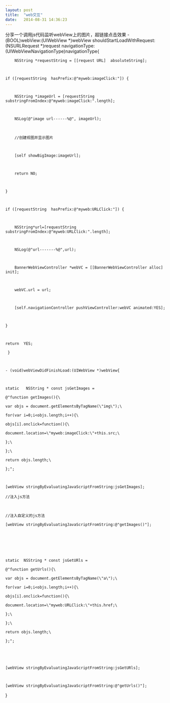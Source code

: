 ```yaml
---
layout: post
title:  "web交互"
date:   2014-08-31 14:36:23
---
```


分享一个调用js代码监听webView上的图片，超链接点击效果
	- (BOOL)webView:(UIWebView *)webView shouldStartLoadWithRequest:(NSURLRequest *)request navigationType:(UIWebViewNavigationType)navigationType{

    

		NSString *requestString = [[request URL]  absoluteString];

    

    if ([requestString  hasPrefix:@"myweb:imageClick:"]) {

        

        NSString *imageUrl = [requestString  substringFromIndex:@"myweb:imageClick:".length];

        

        NSLog(@"image url------%@", imageUrl);

        

        //创建视图并显示图片

        

        [self showBigImage:imageUrl];

        

        return NO;

        

    }

    

    if ([requestString  hasPrefix:@"myweb:URLClick:"]) {

        

        NSString*url=[requestString  substringFromIndex:@"myweb:URLClick:".length];

        

        NSLog(@"url-------%@",url);

        

        BannerWebViewController *webVC = [[BannerWebViewController alloc]  init];

        

        webVC.url = url;

        

        [self.navigationController pushViewController:webVC animated:YES];

        

    }

    

    return  YES;

     }
 


    - (void)webViewDidFinishLoad:(UIWebView *)webView{

   

    static   NSString * const jsGetImages =

    @"function getImages(){\

    var objs = document.getElementsByTagName(\"img\");\

    for(var i=0;i<objs.length;i++){\

    objs[i].onclick=function(){\

    document.location=\"myweb:imageClick:\"+this.src;\

    };\

    };\

    return objs.length;\

    };";

    

    [webView stringByEvaluatingJavaScriptFromString:jsGetImages];

    //注入js方法

    

    //注入自定义的js方法

    [webView stringByEvaluatingJavaScriptFromString:@"getImages()"];

    

    

    

    static  NSString * const jsGetURls =

    @"function getUrls(){\

    var objs = document.getElementsByTagName(\"a\");\

    for(var i=0;i<objs.length;i++){\

    objs[i].onclick=function(){\

    document.location=\"myweb:URLClick:\"+this.href;\

    };\

    };\

    return objs.length;\

    };";

    

    

    [webView stringByEvaluatingJavaScriptFromString:jsGetURls];

    

    [webView stringByEvaluatingJavaScriptFromString:@"getUrls()"];

    

}
